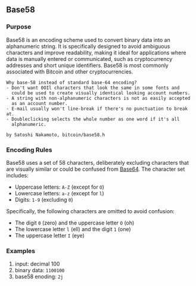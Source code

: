 ## Base58

### Purpose

Base58 is an encoding scheme used to convert binary data into an alphanumeric string. It is specifically designed to avoid ambiguous characters and improve readability, making it ideal for applications where data is manually entered or communicated, such as cryptocurrency addresses and short unique identifiers. Base58 is most commonly associated with Bitcoin and other cryptocurrencies.

```
Why base-58 instead of standard base-64 encoding?
- Don't want 0OIl characters that look the same in some fonts and
  could be used to create visually identical looking account numbers.
- A string with non-alphanumeric characters is not as easily accepted 
  as an account number.
- E-mail usually won't line-break if there's no punctuation to break at.
- Doubleclicking selects the whole number as one word if it's all
  alphanumeric.

by Satoshi Nakamoto, bitcoin/base58.h
```

### Encoding Rules

Base58 uses a set of 58 characters, deliberately excluding characters that are visually similar or could be confused from [Base64](Base64.md). The character set includes:
- Uppercase letters: `A-Z` (except for `O`)
- Lowercase letters: `a-z` (except for `l`)
- Digits: `1-9` (excluding `0`)

Specifically, the following characters are omitted to avoid confusion:
- The digit `0` (zero) and the uppercase letter `O` (oh)
- The lowercase letter `l` (ell) and the digit `1` (one)
- The uppercase letter `I` (eye)

### Examples

1. input: decimal 100
2. binary data: `1100100`
3. base58 enoding: `2j`

